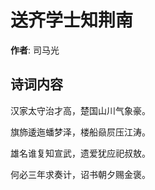 # 送齐学士知荆南

**作者**: 司马光

## 诗词内容

汉家太守治才高，楚国山川气象豪。

旗斾逶迤蟠梦泽，楼船赑屃压江涛。

雄名谁复知宣武，遗爱犹应祀叔敖。

何必三年求奏计，诏书朝夕赐金褒。

